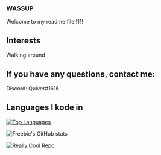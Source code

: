 ### WASSUP
Welcome to my readme file!!11!

## Interests
Walking around

## If you have any questions, contact me:

Discord: Quiver#1616

## Languages I kode in

[![Top Languages](https://github-readme-stats.vercel.app/api/top-langs/?username=freebieii&theme=blue-green)](https://github.com/anuraghazra/github-readme-stats)


![Freebie's GitHub stats](https://github-readme-stats.vercel.app/api?username=freebieii&count_private=true&show_icons=true&theme=great-gatsby)

[![Really Cool Repo](https://github-readme-stats.vercel.app/api/pin/?username=freebieii&repo=Bee-Movie-Script-Spammer&theme=blue-green)](https://github.com/FreebieII/Bee-Movie-Script-Spammer)

